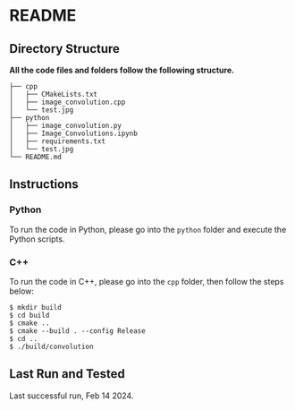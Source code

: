 # README



## Directory Structure

**All the code files and folders follow the following structure.**

```
├── cpp
│   ├── CMakeLists.txt
│   ├── image_convolution.cpp
│   └── test.jpg
├── python
│   ├── image_convolution.py
│   ├── Image_Convolutions.ipynb
│   ├── requirements.txt
│   └── test.jpg
└── README.md
```



## Instructions

### Python

To run the code in Python, please go into the `python` folder and execute the Python scripts.

### C++

To run the code in C++, please go into the `cpp` folder, then follow the steps below:

```
$ mkdir build
$ cd build
$ cmake ..
$ cmake --build . --config Release
$ cd ..
$ ./build/convolution
```

## Last Run and Tested

Last successful run, Feb 14 2024.
